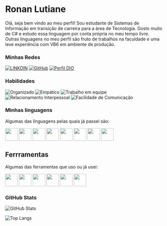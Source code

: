 

# Ronan Lutiane 

Olá, seja bem vindo ao meu perfil! 
Sou estudante de Sistemas de Informação em transição de carreira para a área de Tecnologia. Gosto muito de C# e estudo essa linguagem por conta própria no meu tempo livre. Outras linguagens no meu perfil são fruto de trabalhos na faculdade e uma leve experiência com VB6 em ambiente de produção. 

### Minhas Redes

[![LINKDIN](https://img.shields.io/badge/Linkdin-blue)](https://www.linkedin.com/in/ronanlutiane/)
[![GitHub](https://img.shields.io/badge/GitHub-black)](https://github.com/ronanlutiane)
[![Perfil DIO](https://img.shields.io/badge/DIO/PERFIL-darkblue)](https://web.dio.me/users/ronanlutiane)


### Habilidades

![Organizado](https://img.shields.io/badge/Organizado-red)
![Empático](https://img.shields.io/badge/Empático-blue)
![Trabalho em equipe](https://img.shields.io/badge/Trabalho%20em%20equipe-green)
![Relacionamento Interpessoal](https://img.shields.io/badge/Relacionamento%20Interpessoal-color%20grey?color=grey)
![Facilidade de Comunicação](https://img.shields.io/badge/Facilidade%20de%20Comunica%C3%A7%C3%A3o-orange)

### Minhas linguagens

Algumas das linguagens pelas quais já passei são: 

<img src="https://cdn.jsdelivr.net/gh/devicons/devicon/icons/csharp/csharp-original.svg" width="40" height="40"/>
<img src="https://cdn.jsdelivr.net/gh/devicons/devicon/icons/java/java-original-wordmark.svg" width="40" height="40"/>
<img src="https://cdn.jsdelivr.net/gh/devicons/devicon/icons/html5/html5-original-wordmark.svg" width="40" height="40"/>
<img src="https://cdn.jsdelivr.net/gh/devicons/devicon/icons/python/python-original-wordmark.svg" width="40" height="40"/>
<img src="https://cdn.jsdelivr.net/gh/devicons/devicon/icons/css3/css3-original.svg" width="40" height="40"/>
<img src="https://cdn.jsdelivr.net/gh/devicons/devicon/icons/postgresql/postgresql-original-wordmark.svg" width="40" height="40"/>
<img src="https://cdn.jsdelivr.net/gh/devicons/devicon/icons/microsoftsqlserver/microsoftsqlserver-plain-wordmark.svg" width="40" height="40"/>
<img src="https://logodix.com/logo/2135153.jpg" width="40" height="40"/>
                
## Ferrramentas

Algumas das ferramentas que uso ou já usei: 

<img src="https://cdn.jsdelivr.net/gh/devicons/devicon/icons/git/git-original.svg" width="40" height="40/"/>
<img src="https://cdn.jsdelivr.net/gh/devicons/devicon/icons/github/github-original-wordmark.svg" width="40" height="40" />
<img src="https://cdn.jsdelivr.net/gh/devicons/devicon/icons/vscode/vscode-original-wordmark.svg" width="40" height="40" />
<img src="https://cdn.jsdelivr.net/gh/devicons/devicon/icons/visualstudio/visualstudio-plain.svg" width="40" height="40" />
<img src="https://cdn.jsdelivr.net/gh/devicons/devicon/icons/jetbrains/jetbrains-original.svg" width="40" height="40" />
<img src="https://cdn.jsdelivr.net/gh/devicons/devicon/icons/androidstudio/androidstudio-original.svg" width="40" height="40" />

### GitHub Stats

![GitHub Stats](https://github-readme-stats.vercel.app/api?username=ronanlutiane&theme=transparent&bg_color=013&border_color=30A3DC&show_icons=true&icon_color=30A3DC&title_color=E94D5F&text_color=FFF&hide_title=true&hide=stars)

![Top Langs](https://github-readme-stats-git-masterrstaa-rickstaa.vercel.app/api/top-langs/?username=ronanlutiane&layout=compact&bg_color=013&border_color=30A3DC&title_color=E94D5F&text_color=FFF)













